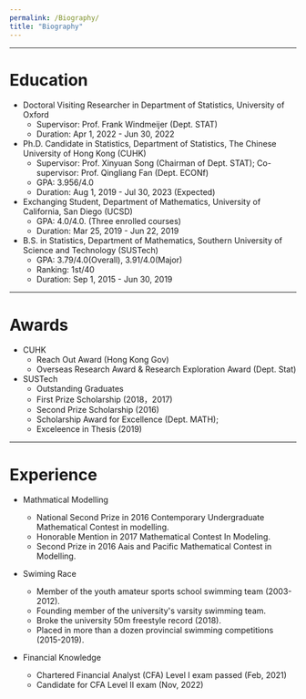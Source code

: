 ```yaml
---
permalink: /Biography/
title: "Biography"
---
```

- - -
# Education

- Doctoral Visiting Researcher in Department of Statistics, University of Oxford
  - Supervisor: Prof. Frank Windmeijer (Dept. STAT)
  - Duration: Apr 1, 2022 - Jun 30, 2022
- Ph.D. Candidate in Statistics, Department of Statistics, The Chinese University of Hong Kong (CUHK)
  - Supervisor: Prof. Xinyuan Song (Chairman of Dept. STAT); Co-supervisor: Prof. Qingliang Fan (Dept. ECONf)
  - GPA: 3.956/4.0
  - Duration: Aug 1, 2019 - Jul 30, 2023 (Expected)
- Exchanging Student, Department of Mathematics, University of California, San Diego (UCSD)
  - GPA: 4.0/4.0. (Three enrolled courses)
  - Duration: Mar 25, 2019 - Jun 22, 2019
- B.S. in Statistics, Department of Mathematics, Southern University of Science and Technology (SUSTech)
  - GPA: 3.79/4.0(Overall), 3.91/4.0(Major)
  - Ranking: 1st/40
  - Duration: Sep 1, 2015 - Jun 30, 2019

- - -
# Awards
- CUHK
  - Reach Out Award (Hong Kong Gov)
  - Overseas Research Award & Research Exploration Award (Dept. Stat)
- SUSTech 
  - Outstanding Graduates
  - First Prize Scholarship (2018，2017)
  - Second Prize Scholarship (2016)
  - Scholarship Award for Excellence (Dept. MATH);
  - Exceleence in Thesis (2019)

- - -

# Experience
- Mathmatical Modelling
  - National Second Prize in 2016 Contemporary Undergraduate Mathematical Contest in modelling.
  - Honorable Mention in 2017 Mathematical Contest In Modeling.
  - Second Prize in 2016 Aais and Pacific Mathematical Contest in Modelling.
- Swiming Race
  - Member of the youth amateur sports school swimming team (2003-2012).
  - Founding member of the university's varsity swimming team.
  - Broke the university 50m freestyle record (2018).
  - Placed in more than a dozen provincial swimming competitions (2015-2019).

- Financial Knowledge
  - Chartered Financial Analyst (CFA) Level I exam passed (Feb, 2021)
  - Candidate for CFA Level II exam (Nov, 2022)




